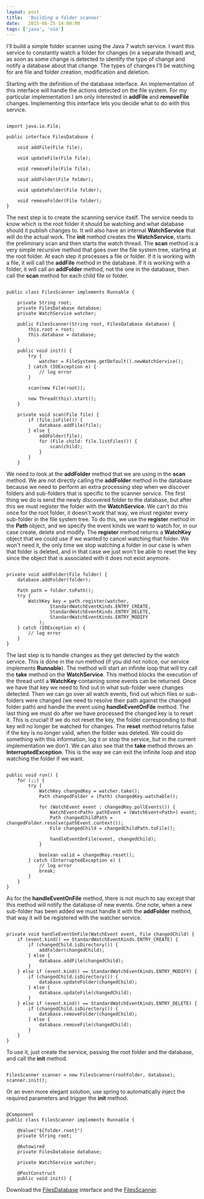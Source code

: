 ```yaml
---
layout: post
title:  'Building a folder scanner'
date:   2015-06-25 14:00:00
tags: ['java', 'nio']
---
```

I'll build a simple folder scanner using the Java 7 watch service. I want this service to constantly watch a folder for changes (in a separate thread) and, as soon as some change is detected to identify the type of change and notify a database about that change. The types of changes I'll be watching for are file and folder creation, modification and deletion.

Starting with the definition of the database interface. An implementation of this interface will handle the actions detected on the file system. For my particular implementation I am only interested in **addFile** and **removeFile** changes. Implementing this interface lets you decide what to do with this service.

<pre><code class="java">
import java.io.File;

public interface FilesDatabase {

    void addFile(File file);

    void updateFile(File file);

    void removeFile(File file);

    void addFolder(File folder);

    void updateFolder(File folder);

    void removeFolder(File folder);
}
</code></pre>

The next step is to create the scanning service itself. The service needs to know which is the root folder it should be watching and what database should it publish changes to. It will also have an internal **WatchService** that will do the actual work. The **init** method creates the **WatchService**, starts the preliminary scan and then starts the watch thread. The **scan** method is a very simple recursive method that goes over the file system tree, starting at the root folder. At each step it processes a file or folder. If it is working with a file, it will call the **addFile** method in the database. If it is working with a folder, it will call an **addFolder** method, not the one in the database, then call the **scan** method for each child file or folder.

<pre><code class="java">
public class FilesScanner implements Runnable {

	private String root;
	private FilesDatabase database;
	private WatchService watcher;

	public FilesScanner(String root, FilesDatabase database) {
		this.root = root;
		this.database = database;
	}

	public void init() {
        try {
            watcher = FileSystems.getDefault().newWatchService();
        } catch (IOException e) {
            // log error
        }

        scan(new File(root));

        new Thread(this).start();
    }

    private void scan(File file) {
        if (file.isFile()) {
            database.addFile(file);
        } else {
            addFolder(file);
            for (File child: file.listFiles()) {
                scan(child);
            }
        }
    }
</code></pre>

We need to look at the **addFolder** method that we are using in the **scan** method. We are not directly calling the **addFolder** method in the database because we need to perform an extra processing step when we discover folders and sub-folders that is specific to the scanner service. The first thing we do is send the newly discovered folder to the database, but after this we must register the folder with the **WatchService**. We can't do this once for the root folder, it doesn't work that way, we must register every sub-folder in the file system tree. To do this, we use the **register** method in the **Path** object, and we specify the event kinds we want to watch for, in our case create, delete and modify. The **register** method returns a **WatchKey** object that we could use if we wanted to cancel watching that folder. We won't need it, the only time we stop watching a folder in our case is when that folder is deleted, and in that case we just won't be able to reset the key since the object that is associated with it does not exist anymore.

<pre><code class="java">
private void addFolder(File folder) {
	database.addFolder(folder);

    Path path = folder.toPath();
    try {
		WatchKey key = path.register(watcher,
				StandardWatchEventKinds.ENTRY_CREATE,
            	StandardWatchEventKinds.ENTRY_DELETE,
            	StandardWatchEventKinds.ENTRY_MODIFY
            );
	} catch (IOException e) {
    	// log error
	}
}
</code></pre>

The last step is to handle changes as they get detected by the watch service. This is done in the *run* method (if you did not notice, our service implements **Runnable**). The method will start an infinite loop that will try call the **take** method on the **WatchService**. This method blocks the execution of the thread until a **WatchKey** containing some events can be returned. Once we have that key we need to find out in what sub-folder were changes detected. Then we can go over all watch events, find out which files or sub-folders were changed (we need to resolve their path against the changed folder path) and handle the event using **handleEventOnFile** method. The last thing we must do after we have processed the changed key is to reset it. This is crucial! If we do not reset the key, the folder corresponding to that key will no longer be watched for changes. The **reset** method returns false if the key is no longer valid, when the folder was deleted. We could do something with this information, log it or stop the service, but in the current implementation we don't. We can also see that the **take** method throws an **InterruptedException**. This is the way we can exit the infinite loop and stop watching the folder if we want.

<pre><code class="java">
public void run() {
	for (;;) {
		try {
			WatchKey changedKey = watcher.take();
			Path changedFolder = (Path) changedKey.watchable();

			for (WatchEvent event : changedKey.pollEvents()) {
				WatchEvent&lt;Path&gt; pathEvent = (WatchEvent&lt;Path&gt;) event;
				Path changedChildPath = changedFolder.resolve(pathEvent.context());
                File changedChild = changedChildPath.toFile();

                handleEventOnFile(event, changedChild);
			}

			boolean valid = changedKey.reset();
        } catch (InterruptedException e) {
            // log error
            break;
        }
	}
}
</code></pre>

As for the **handleEventOnFile** method, there is not much to say except that this method will notify the database of new events. One note, when a new sub-folder has been added we must handle it with the **addFolder** method, that way it will be registered with the watcher service.

<pre><code class="java">
private void handleEventOnFile(WatchEvent event, File changedChild) {
	if (event.kind() == StandardWatchEventKinds.ENTRY_CREATE) {
    	if (changedChild.isDirectory()) {
        	addFolder(changedChild);
        } else {
        	database.addFile(changedChild);
        }
    } else if (event.kind() == StandardWatchEventKinds.ENTRY_MODIFY) {
        if (changedChild.isDirectory()) {
            database.updateFolder(changedChild);
        } else {
            database.updateFile(changedChild);
        }
    } else if (event.kind() == StandardWatchEventKinds.ENTRY_DELETE) {
        if (changedChild.isDirectory()) {
            database.removeFolder(changedChild);
        } else {
            database.removeFile(changedChild);
        }
    }
}
</code></pre>

To use it, just create the service, passing the root folder and the database, and call the **init** method.

<pre><code class="java">
FilesScanner scanner = new FilesScanner(rootFolder, database);
scanner.init();
</code></pre>

Or an even more elegant solution, use spring to automatically inject the required parameters and trigger the **init** method.

<pre><code class="java">
@Component
public class FilesScanner implements Runnable {

    @Value("${folder.root}")
    private String root;

    @Autowired
    private FilesDatabase database;

    private WatchService watcher;

    @PostConstruct
    public void init() {
</code></pre>

Download the [FilesDatabase](/assets/2015.06/FilesDatabase.java) interface and the [FilesScanner](/assets/2015.06/FilesScanner.java).
